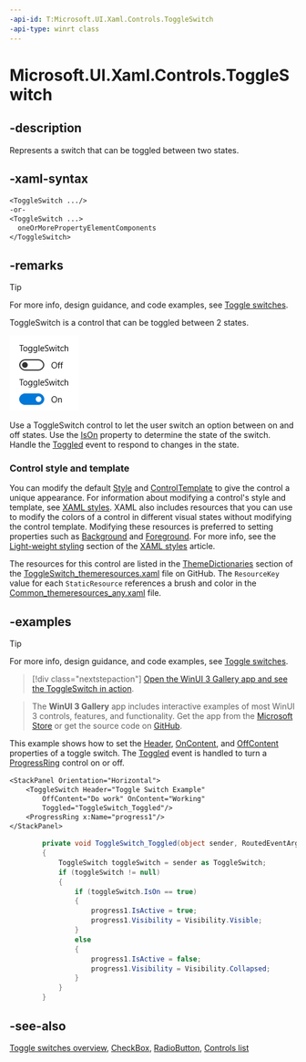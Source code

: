 ```yaml
---
-api-id: T:Microsoft.UI.Xaml.Controls.ToggleSwitch
-api-type: winrt class
---
```


<!-- Class syntax.
public class ToggleSwitch : Windows.UI.Xaml.Controls.Control, Windows.UI.Xaml.Controls.IToggleSwitch, Windows.UI.Xaml.Controls.IToggleSwitchOverrides
-->

# Microsoft.UI.Xaml.Controls.ToggleSwitch

## -description
Represents a switch that can be toggled between two states.

## -xaml-syntax
```xaml
<ToggleSwitch .../>
-or-
<ToggleSwitch ...>
  oneOrMorePropertyElementComponents
</ToggleSwitch>
```


## -remarks

> [!TIP]
> For more info, design guidance, and code examples, see [Toggle switches](/windows/apps/design/controls/toggles).

ToggleSwitch is a control that can be toggled between 2 states.

<img alt="Toggle switch control" src="images/controls/ToggleSwitch.png" />

Use a ToggleSwitch control to let the user switch an option between on and off states. Use the [IsOn](toggleswitch_ison.md) property to determine the state of the switch. Handle the [Toggled](toggleswitch_toggled.md) event to respond to changes in the state.

### Control style and template

You can modify the default [Style](../microsoft.ui.xaml/style.md) and [ControlTemplate](controltemplate.md) to give the control a unique appearance. For information about modifying a control's style and template, see [XAML styles](/windows/apps/design/style/xaml-styles). XAML also includes resources that you can use to modify the colors of a control in different visual states without modifying the control template. Modifying these resources is preferred to setting properties such as [Background](control_background.md) and [Foreground](control_foreground.md). For more info, see the [Light-weight styling](/windows/apps/design/style/xaml-styles#lightweight-styling) section of the [XAML styles](/windows/apps/design/style/xaml-styles) article.

The resources for this control are listed in the [ThemeDictionaries](/windows/apps/design/style/xaml-theme-resources) section of the [ToggleSwitch_themeresources.xaml](https://github.com/microsoft/microsoft-ui-xaml/blob/main/dev/CommonStyles/ToggleSwitch_themeresources.xaml) file on GitHub. The `ResourceKey` value for each `StaticResource` references a brush and color in the [Common_themeresources_any.xaml](https://github.com/microsoft/microsoft-ui-xaml/blob/main/dev/CommonStyles/Common_themeresources_any.xaml) file.

## -examples

> [!TIP]
> For more info, design guidance, and code examples, see [Toggle switches](/windows/apps/design/controls/toggles).

> [!div class="nextstepaction"]
> [Open the WinUI 3 Gallery app and see the ToggleSwitch in action](winui3gallery:/item/ToggleSwitch).

> The **WinUI 3 Gallery** app includes interactive examples of most WinUI 3 controls, features, and functionality. Get the app from the [Microsoft Store](https://www.microsoft.com/store/productId/9P3JFPWWDZRC) or get the source code on [GitHub](https://github.com/microsoft/WinUI-Gallery).

This example shows how to set the [Header](toggleswitch_header.md), [OnContent](toggleswitch_oncontent.md), and [OffContent](toggleswitch_offcontent.md) properties of a toggle switch. The [Toggled](toggleswitch_toggled.md) event is handled to turn a [ProgressRing](progressring.md) control on or off.

```xaml
<StackPanel Orientation="Horizontal">
    <ToggleSwitch Header="Toggle Switch Example" 
        OffContent="Do work" OnContent="Working" 
        Toggled="ToggleSwitch_Toggled"/>  
    <ProgressRing x:Name="progress1"/>
</StackPanel>
```

```csharp
        private void ToggleSwitch_Toggled(object sender, RoutedEventArgs e)
        {
            ToggleSwitch toggleSwitch = sender as ToggleSwitch;
            if (toggleSwitch != null)
            {
                if (toggleSwitch.IsOn == true)
                {
                    progress1.IsActive = true;
                    progress1.Visibility = Visibility.Visible;
                }
                else
                {
                    progress1.IsActive = false;
                    progress1.Visibility = Visibility.Collapsed;
                }
            }
        }
```



## -see-also
[Toggle switches overview](/windows/uwp/controls-and-patterns/toggles), [CheckBox](checkbox.md), [RadioButton](radiobutton.md), [Controls list](/windows/apps/design/controls/)
